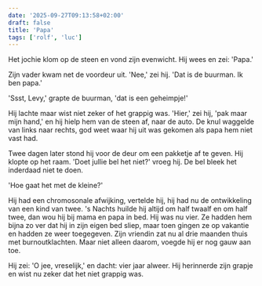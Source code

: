 ```yaml
---
date: '2025-09-27T09:13:58+02:00'
draft: false
title: 'Papa'
tags: ['rolf', 'luc']
---
```


Het jochie klom op de steen en vond zijn evenwicht. Hij wees en zei: 'Papa.'

Zijn vader kwam net de voordeur uit. 'Nee,' zei hij. 'Dat is de buurman. Ik ben papa.'

'Ssst, Levy,' grapte de buurman, 'dat is een geheimpje!'

Hij lachte maar wist niet zeker of het grappig was. 'Hier,' zei hij, 'pak maar mijn hand,' en hij hielp hem van de steen af, naar de auto. De knul waggelde van links naar rechts, god weet waar hij uit was gekomen als papa hem niet vast had.

Twee dagen later stond hij voor de deur om een pakketje af te geven. Hij klopte op het raam. 'Doet jullie bel het niet?' vroeg hij. De bel bleek het inderdaad niet te doen.

'Hoe gaat het met de kleine?'

Hij had een chromosonale afwijking, vertelde hij, hij had nu de ontwikkeling van een kind van twee. 's Nachts huilde hij altijd om half twaalf en om half twee, dan wou hij bij mama en papa in bed. Hij was nu vier. Ze hadden hem bijna zo ver dat hij in zijn eigen bed sliep, maar toen gingen ze op vakantie en hadden ze weer toegegeven. Zijn vriendin zat nu al drie maanden thuis met burnoutklachten. Maar niet alleen daarom, voegde hij er nog gauw aan toe.

Hij zei: 'O jee, vreselijk,' en dacht: vier jaar alweer. Hij herinnerde zijn grapje en wist nu zeker dat het niet grappig was.
